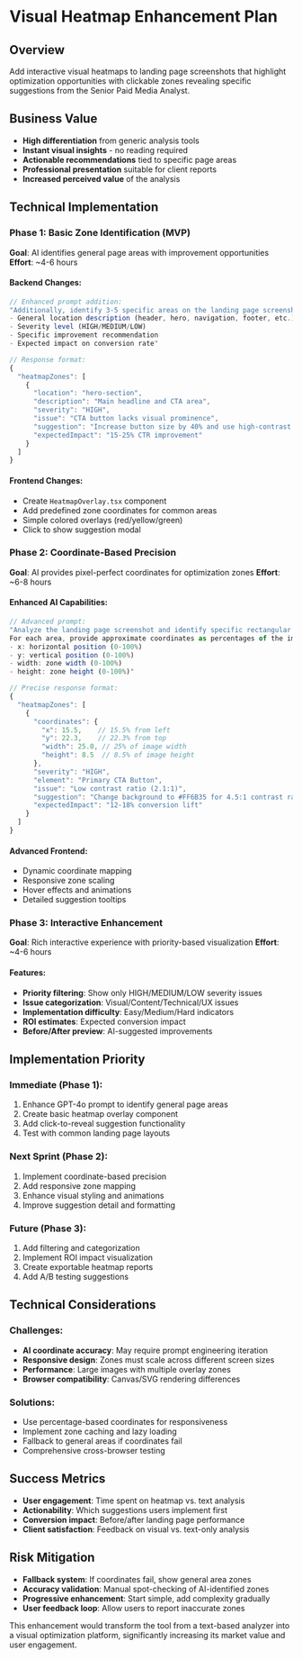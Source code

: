 # Visual Heatmap Enhancement Plan

## Overview
Add interactive visual heatmaps to landing page screenshots that highlight optimization opportunities with clickable zones revealing specific suggestions from the Senior Paid Media Analyst.

## Business Value
- **High differentiation** from generic analysis tools
- **Instant visual insights** - no reading required
- **Actionable recommendations** tied to specific page areas
- **Professional presentation** suitable for client reports
- **Increased perceived value** of the analysis

## Technical Implementation

### Phase 1: Basic Zone Identification (MVP)
**Goal**: AI identifies general page areas with improvement opportunities
**Effort**: ~4-6 hours

#### Backend Changes:
```typescript
// Enhanced prompt addition:
"Additionally, identify 3-5 specific areas on the landing page screenshot that need improvement. For each area, provide:
- General location description (header, hero, navigation, footer, etc.)
- Severity level (HIGH/MEDIUM/LOW)
- Specific improvement recommendation
- Expected impact on conversion rate"

// Response format:
{
  "heatmapZones": [
    {
      "location": "hero-section",
      "description": "Main headline and CTA area",
      "severity": "HIGH",
      "issue": "CTA button lacks visual prominence",
      "suggestion": "Increase button size by 40% and use high-contrast color",
      "expectedImpact": "15-25% CTR improvement"
    }
  ]
}
```

#### Frontend Changes:
- Create `HeatmapOverlay.tsx` component
- Add predefined zone coordinates for common areas
- Simple colored overlays (red/yellow/green)
- Click to show suggestion modal

### Phase 2: Coordinate-Based Precision
**Goal**: AI provides pixel-perfect coordinates for optimization zones
**Effort**: ~6-8 hours

#### Enhanced AI Capabilities:
```typescript
// Advanced prompt:
"Analyze the landing page screenshot and identify specific rectangular areas that need optimization. 
For each area, provide approximate coordinates as percentages of the image dimensions:
- x: horizontal position (0-100%)  
- y: vertical position (0-100%)
- width: zone width (0-100%)
- height: zone height (0-100%)"

// Precise response format:
{
  "heatmapZones": [
    {
      "coordinates": {
        "x": 15.5,    // 15.5% from left
        "y": 22.3,    // 22.3% from top  
        "width": 25.0, // 25% of image width
        "height": 8.5  // 8.5% of image height
      },
      "severity": "HIGH",
      "element": "Primary CTA Button",
      "issue": "Low contrast ratio (2.1:1)",
      "suggestion": "Change background to #FF6B35 for 4.5:1 contrast ratio",
      "expectedImpact": "12-18% conversion lift"
    }
  ]
}
```

#### Advanced Frontend:
- Dynamic coordinate mapping
- Responsive zone scaling
- Hover effects and animations
- Detailed suggestion tooltips

### Phase 3: Interactive Enhancement
**Goal**: Rich interactive experience with priority-based visualization
**Effort**: ~4-6 hours

#### Features:
- **Priority filtering**: Show only HIGH/MEDIUM/LOW severity issues
- **Issue categorization**: Visual/Content/Technical/UX issues
- **Implementation difficulty**: Easy/Medium/Hard indicators
- **ROI estimates**: Expected conversion impact
- **Before/After preview**: AI-suggested improvements

## Implementation Priority

### Immediate (Phase 1):
1. Enhance GPT-4o prompt to identify general page areas
2. Create basic heatmap overlay component
3. Add click-to-reveal suggestion functionality
4. Test with common landing page layouts

### Next Sprint (Phase 2):  
1. Implement coordinate-based precision
2. Add responsive zone mapping
3. Enhance visual styling and animations
4. Improve suggestion detail and formatting

### Future (Phase 3):
1. Add filtering and categorization
2. Implement ROI impact visualization
3. Create exportable heatmap reports
4. Add A/B testing suggestions

## Technical Considerations

### Challenges:
- **AI coordinate accuracy**: May require prompt engineering iteration
- **Responsive design**: Zones must scale across different screen sizes  
- **Performance**: Large images with multiple overlay zones
- **Browser compatibility**: Canvas/SVG rendering differences

### Solutions:
- Use percentage-based coordinates for responsiveness
- Implement zone caching and lazy loading
- Fallback to general areas if coordinates fail
- Comprehensive cross-browser testing

## Success Metrics
- **User engagement**: Time spent on heatmap vs. text analysis
- **Actionability**: Which suggestions users implement first
- **Conversion impact**: Before/after landing page performance
- **Client satisfaction**: Feedback on visual vs. text-only analysis

## Risk Mitigation
- **Fallback system**: If coordinates fail, show general area zones
- **Accuracy validation**: Manual spot-checking of AI-identified zones
- **Progressive enhancement**: Start simple, add complexity gradually
- **User feedback loop**: Allow users to report inaccurate zones

This enhancement would transform the tool from a text-based analyzer into a visual optimization platform, significantly increasing its market value and user engagement.
